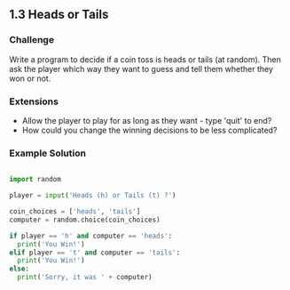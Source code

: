 ## 1.3 Heads or Tails

### Challenge

Write a program to decide if a coin toss is heads or tails (at random). Then ask the player which way they want to guess and tell them whether they won or not.


### Extensions

* Allow the player to play for as long as they want - type 'quit' to end?
* How could you change the winning decisions to be less complicated?


### Example Solution

```python

import random

player = input('Heads (h) or Tails (t) ?')

coin_choices = ['heads', 'tails']
computer = random.choice(coin_choices)

if player == 'h' and computer == 'heads':
  print('You Win!')
elif player == 't' and computer == 'tails':
  print('You Win!')
else:
  print('Sorry, it was ' + computer)

```

